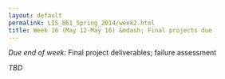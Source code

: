 ```yaml
---
layout: default
permalink: LIS_861_Spring_2014/week2.html
title: Week 16 (May 12-May 16) &mdash; Final projects due
---
```

<p class="bold_red"><em>Due end of week:</em> Final project deliverables; 
failure assessment</p>
<em>TBD</em>
<!--
#####Key questions
#####To read/watch
######Required
######Optional
#####Assignment
-->